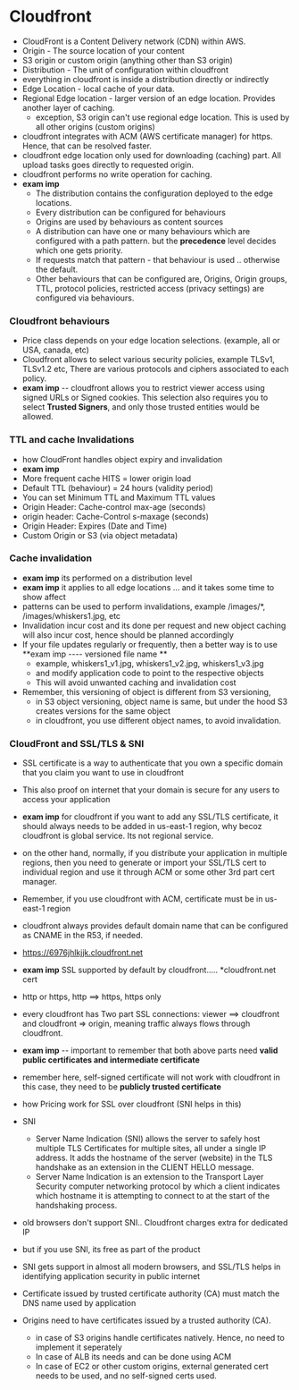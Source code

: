 # Cloudfront
- CloudFront is a Content Delivery network (CDN) within AWS.
- Origin - The source location of your content
- S3 origin or custom origin (anything other than S3 origin)
- Distribution - The unit of configuration within cloudfront
- everything in cloudfront is inside a distribution directly or indirectly
- Edge Location - local cache of your data.
- Regional Edge location - larger version of an edge location. Provides another layer of caching.
  - exception, S3 origin can't use regional edge location. This is used by all other origins (custom origins) 
- cloudfront integrates with ACM (AWS certificate manager) for https. Hence, that can be resolved faster.
- cloudfront edge location only used for downloading (caching) part. All upload tasks goes directly to requested origin.
- cloudfront performs no write operation for caching.
- **exam imp**
  - The distribution contains the configuration deployed to the edge locations.
  - Every distribution can be configured for behaviours
  - Origins are used by behaviours as content sources
  - A distribution can have one or many behaviours which are configured with a path pattern. but the **precedence** level decides which one gets priority.
  - If requests match that pattern - that behaviour is used .. otherwise the default.
  - Other behaviours that can be configured are, Origins, Origin groups, TTL, protocol policies, restricted access (privacy settings) are configured via behaviours.
 
 ### Cloudfront behaviours
 - Price class depends on your edge location selections. (example, all or USA, canada, etc)
 - Cloudfront allows to select various security policies, example TLSv1, TLSv1.2 etc, There are various protocols and ciphers associated to each policy.
 - **exam imp** -- cloudfront allows you to restrict viewer access using signed URLs or Signed cookies. This selection also requires you to select **Trusted Signers**, and only those trusted entities would be allowed.

### TTL and cache Invalidations
- how CloudFront handles object expiry and invalidation
- **exam imp**
- More frequent cache HITS = lower origin load
- Default TTL (behaviour) = 24 hours (validity period)
- You can set Minimum TTL and Maximum TTL values
- Origin Header: Cache-control max-age (seconds)
- origin header: Cache-Control s-maxage (seconds)
- Origin Header: Expires (Date and Time)
- Custom Origin or S3 (via object metadata)

### Cache invalidation
- **exam imp** its performed on a distribution level
- **exam imp** it applies to all edge locations ... and it takes some time to show affect
- patterns can be used to perform invalidations, example /images/\*, /images/whiskers1.jpg, etc
- Invalidation incur cost and its done per request and new object caching will also incur cost, hence should be planned accordingly
- If your file updates regularly or frequently, then a better way is to use **exam imp ---- versioned file name **
  - example, whiskers1_v1.jpg, whiskers1_v2.jpg, whiskers1_v3.jpg
  - and modify application code to point to the respective objects
  - This will avoid unwanted caching and invalidation cost
- Remember, this versioning of object is different from S3 versioning,
  - in S3 object versioning, object name is same, but under the hood S3 creates versions for the same object
  - in cloudfront, you use different object names, to avoid invalidation.

### CloudFront and SSL/TLS & SNI
- SSL certificate is a way to authenticate that you own a specific domain that you claim you want to use in cloudfront
- This also proof on internet that your domain is secure for any users to access your application
- **exam imp** for cloudfront if you want to add any SSL/TLS certificate, it should always needs to be added in us-east-1 region, why becoz cloudfront is global service. Its not regional service.
- on the other hand, normally, if you distribute your application in multiple regions, then you need to generate or import your SSL/TLS cert to individual region and use it through ACM or some other 3rd part cert manager.
- Remember, if you use cloudfront with ACM, certificate must be in us-east-1 region
- cloudfront always provides default domain name that can be configured as CNAME in the R53, if needed.
- https://6976jhlkjjk.cloudfront.net
- **exam imp** SSL supported by default by cloudfront..... \*cloudfront.net cert
- http or https, http ==> https, https only
- every cloudfront has Two part SSL connections: viewer ==> cloudfront and cloudfront => origin, meaning traffic always flows through cloudfront.
- **exam imp** -- important to remember that both above parts need **valid public certificates and intermediate certificate**
- remember here, self-signed certificate will not work with cloudfront in this case, they need to be **publicly trusted certificate**
- how Pricing work for SSL over cloudfront (SNI helps in this)

- SNI
  - Server Name Indication (SNI) allows the server to safely host multiple TLS Certificates for multiple sites, all under a single IP address. It adds the hostname of the server (website) in the TLS handshake as an extension in the CLIENT HELLO message.
  - Server Name Indication is an extension to the Transport Layer Security computer networking protocol by which a client indicates which hostname it is attempting to connect to at the start of the handshaking process.
- old browsers don't support SNI.. Cloudfront charges extra for dedicated IP
- but if you use SNI, its free as part of the product
- SNI gets support in almost all modern browsers, and SSL/TLS helps in identifying application security in public internet
- Certificate issued by trusted certificate authority (CA) must match the DNS name used by application
- Origins need to have certificates issued by a trusted authority (CA).
  - in case of S3 origins handle certificates natively. Hence, no need to implement it seperately
  - In case of ALB its needs and can be done using ACM
  - In case of EC2 or other custom origins, external generated cert needs to be used, and no self-signed certs used.






